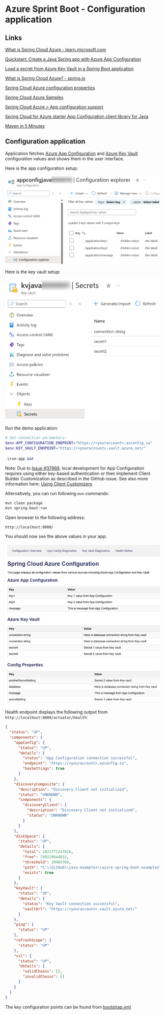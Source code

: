 # Azure Sprint Boot - Configuration application

## Links

[What is Spring Cloud Azure - learn.microsoft.com](https://learn.microsoft.com/en-us/azure/developer/java/spring-framework/spring-cloud-azure-overview)

[Quickstart: Create a Java Spring app with Azure App Configuration](https://learn.microsoft.com/en-us/azure/azure-app-configuration/quickstart-java-spring-app?toc=%2Fazure%2Fdeveloper%2Fjava%2Fspring-framework%2Ftoc.json&bc=%2Fazure%2Fdeveloper%2Fjava%2Fbreadcrumb%2Ftoc.json)

[Load a secret from Azure Key Vault in a Spring Boot application](https://learn.microsoft.com/en-us/azure/developer/java/spring-framework/configure-spring-boot-starter-java-app-with-azure-key-vault)

[What is Spring Cloud Azure? - spring.io](https://spring.io/projects/spring-cloud-azure)

[Spring Cloud Azure configuration properties](https://learn.microsoft.com/en-us/azure/developer/java/spring-framework/configuration-properties-all)

[Spring Cloud Azure Samples](https://github.com/Azure-Samples/azure-spring-boot-samples)

[Spring Cloud Azure > App configuration support](https://learn.microsoft.com/en-us/azure/developer/java/spring-framework/app-configuration-support?tabs=azure-ad)

[Spring Cloud for Azure starter App Configuration client library for Java](https://learn.microsoft.com/en-us/java/api/overview/azure/spring-cloud-starter-appconfiguration-config-readme?view=azure-java-stable)

[Maven in 5 Minutes](https://maven.apache.org/guides/getting-started/maven-in-five-minutes.html)

## Configuration application

Application fetches 
[Azure App Configuration](https://learn.microsoft.com/en-us/azure/azure-app-configuration/overview)
and
[Azure Key Vault](https://learn.microsoft.com/en-us/azure/key-vault/general/overview)
configuration values and shows them in the user interface.

Here is the app configuration setup:

![App Configuration setup](../configuration-application/images/app-configuration-explorer.png)

Here is the key vault setup:

![Key vault setup](../configuration-application/images/key-vault-secrets.png)

Run the demo application:

```powershell
# Set connection parameters:
$env:APP_CONFIGURATION_ENDPOINT="https://<youraccount>.azconfig.io"
$env:KEY_VAULT_ENDPOINT="https://<youraccount>.vault.azure.net/"

.\run-app.bat
```

Note: Due to
[Issue #37969](https://github.com/Azure/azure-sdk-for-java/issues/37969),
local development for App Configuration requires using either key-based authentication
or then implement Client Builder Customization as described in the GitHub issue.
See also more information here:
[Using Client Customizers](https://learn.microsoft.com/en-us/azure/azure-app-configuration/howto-convert-to-the-new-spring-boot?tabs=spring-boot-3#using-client-customizers)

Alternatively, you can run following `mvn` commands:

```powershell
mvn clean package
mvn spring-boot:run
```

Open browser to the following address:

```
http://localhost:8080/
```

You should now see the above values in your app:

![Key vault setup](../configuration-application/images/app-web-page.png)

Health endpoint displays the following output from `http://localhost:8080/actuator/health`:

```json
{
  "status": "UP",
  "components": {
    "appConfig": {
      "status": "UP",
      "details": {
        "status": "App Configuration connection successful",
        "endpoint": "https://<youraccount>.azconfig.io",
        "hasSettings": true
      }
    },
    "discoveryComposite": {
      "description": "Discovery Client not initialized",
      "status": "UNKNOWN",
      "components": {
        "discoveryClient": {
          "description": "Discovery Client not initialized",
          "status": "UNKNOWN"
        }
      }
    },
    "diskSpace": {
      "status": "UP",
      "details": {
        "total": 1021771247616,
        "free": 749229944832,
        "threshold": 10485760,
        "path": "C:\\GitHub\\java-examples\\azure-spring-boot-examples\\configuration-application\\.",
        "exists": true
      }
    },
    "keyVault": {
      "status": "UP",
      "details": {
        "status": "Key Vault connection successful",
        "vaultUrl": "https://<youraccount>.vault.azure.net/"
      }
    },
    "ping": {
      "status": "UP"
    },
    "refreshScope": {
      "status": "UP"
    },
    "ssl": {
      "status": "UP",
      "details": {
        "validChains": [],
        "invalidChains": []
      }
    }
  }
}
```

The key configuration points can be found from 
[bootstrap.yml](./src/main/resources/bootstrap.yml)

